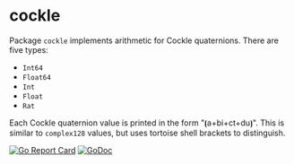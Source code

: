 # cockle

Package `cockle` implements arithmetic for Cockle quaternions. There are five types:

* `Int64`
* `Float64`
* `Int`
* `Float`
* `Rat`

Each Cockle quaternion value is printed in the form "⦗a+bi+ct+du⦘". This is similar to `complex128` values, but uses tortoise shell brackets to distinguish.

[![Go Report Card](https://goreportcard.com/badge/gojp/goreportcard)](https://goreportcard.com/report/github.com/meirizarrygelpi/numbers/cockle) [![GoDoc](https://godoc.org/github.com/meirizarrygelpi/numbers/cockle?status.svg)](https://godoc.org/github.com/meirizarrygelpi/numbers/cockle)